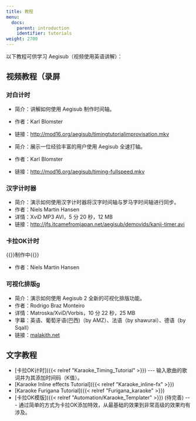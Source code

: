 ```yaml
---
title: 教程
menu:
  docs:
    parent: introduction
    identifier: tutorials
weight: 2700
---
```


以下教程可供学习 Aegisub（视频使用英语讲解）：

## 视频教程（录屏

### 对白计时
* 简介：讲解如何使用 Aegisub 制作时间轴。
* 作者：Karl Blomster
* 链接：<http://mod16.org/aegisub/timingtutorialimprovisation.mkv>

* 简介：展示一位经验丰富的用户使用 Aegisub 全速打轴。
* 作者：Karl Blomster
* 链接：<http://mod16.org/aegisub/timing-fullspeed.mkv>

### 汉字计时器
* 简介：演示如何使用汉字计时器将汉字时间轴与罗马字时间轴进行同步。
* 作者：Niels Martin Hansen
* 详情：XviD MP3 AVI，5 分 20 秒，12 MB
* 链接：<http://jfs.itcamefromjapan.net/aegisub/demovids/kanji-timer.avi>

### 卡拉OK计时
{{<todo>}}制作中{{</todo>}}

* 作者：Niels Martin Hansen

### 可视化排版g
* 简介：演示如何使用 Aegisub 2 全新的可视化排版功能。
* 作者：Rodrigo Braz Monteiro
* 详情：Matroska/XviD/Vorbis，10 分 22 秒，25 MB
* 字幕：英语、葡萄牙语(巴西)（by AMZ）、法语（by shawurai）、德语（by Sqall）
* 链接：[malakith.net](http://www.malakith.net/amz/blah/screencast/%5bAegisub%5d_Visual_Typesetting_Tutorial_%5b8B24834E%5d.mkv)

## 文字教程
* [卡拉OK计时]({{< relref "Karaoke_Timing_Tutorial" >}}) --- 输入歌曲的歌词并为其添加时间码（K值）。
* [Karaoke Inline effects Tutorial]({{< relref "Karaoke_inline-fx" >}})
* [Karaoke Furigana Tutorial]({{< relref "Furigana_karaoke" >}})
* [卡拉OK模版]({{< relref "Automation/Karaoke_Templater" >}}) (待完善) ---  通过简单的方式为卡拉OK添加特效，从最基础的效果到非常高级的效果均有涉及。

